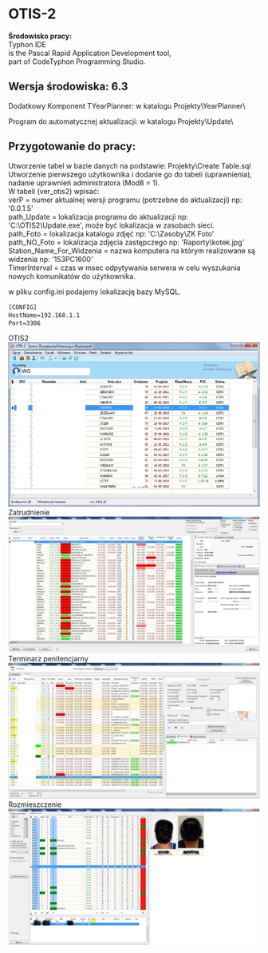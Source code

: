 # OTIS-2

<b>Środowisko pracy:</b><br>
Typhon IDE<br>
is the Pascal Rapid Application Development tool,<br>
part of CodeTyphon Programming Studio.

<b>Wersja środowiska: 6.3</b>
--
Dodatkowy Komponent TYearPlanner: w katalogu Projekty\YearPlanner\

Program do automatycznej aktualizacji: w katalogu Projekty\Update\

Przygotowanie do pracy:
--
Utworzenie tabel w bazie danych na podstawie: Projekty\Create Table.sql<br>
Utworzenie pierwszego użytkownika i dodanie go do tabeli (uprawnienia), nadanie uprawnień administratora (Mod8 = 1).<br>
W tabeli (ver_otis2) wpisać:<br>
verP          = numer aktualnej wersji programu (potrzebne do aktualizacji) np: '0.0.1.5'<br>
path_Update   = lokalizacja programu do aktualizacji np: 'C:\OTIS2\Update.exe', może być lokalizacja w zasobach sieci.<br>
path_Foto     = lokalizacja katalogu zdjęć np: 'C:\Zasoby\ZK Foto\'<br>
path_NO_Foto  = lokalizacja zdjęcia zastępczego np: 'Raporty\kotek.jpg'<br>
Station_Name_For_Widzenia = nazwa komputera na którym realizowane są widzenia np: '153PC1600'<br>
TimerInterval = czas w msec odpytywania serwera w celu wyszukania nowych komunikatów do użytkownika.

w pliku config.ini podajemy lokalizację bazy MySQL.<br>
```
[CONFIG]
HostName=192.168.1.1
Port=3306
```
OTIS2
![otis](Projekty/Screeny/otis2.jpg)
Zatrudnienie
![zatrudnienie](Projekty/Screeny/zatrudnienie.jpg)
Terminarz penitencjarny
![terminarz](Projekty/Screeny/terminarz.jpg)
Rozmieszczenie
![rozmieszczenie](Projekty/Screeny/rozmieszczenie.jpg)
